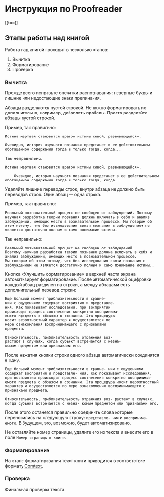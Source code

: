 # Инструкция по Proofreader

[[toc]]

## Этапы работы над книгой

Работа над книгой проходит в несколько этапов:

1. Вычитка
2. Форматирование
3. Проверка

### Вычитка

Прежде всего исправьте опечатки распознавания: неверные буквы и лишние или недостающие знаки препинания.

Абзацы разделяются пустой строкой. Не нужно форматировать их дополнительно, например, добавлять пробелы. Просто разделяйте абзацы пустой строкой.

Пример, так правильно:

```
Истина мертвая становится врагом истины живой, развивающейся».

Очевидно, история научного познания предстанет в ее действительном обогащенном содержании тогда и только тогда, когда...
```

Так неправильно:

```
Истина мертвая становится врагом истины живой, развивающейся».

    Очевидно, история научного познания предстанет в ее действительном обогащенном содержании тогда и только тогда, когда...
```

Удаляйте лишние переводы строк, внутри абзаца не должно быть переводов строк. Один абзац — одна строка.

Пример, так правильно:

```
Реальный познавательный процесс не свободен от заблуждений. Поэтому научная разработка теории познания должна включать в себя и анализ заблуждений, имеющих место в познавательном процессе. Мы говорим об этом потому, что без исследования связи познания с заблуждением не является достаточно полным и само понимание истины.
```

Так неправильно:

```
Реальный познавательный процесс не свободен от заблуждений.
Поэтому научная разработка теории познания должна включать в себя и анализ заблуждений, имеющих место в познавательном процессе.
Мы говорим об этом потому, что без исследования связи познания с заблуждением не является достаточно полным и само понимание истины..
```

Кнопка «Улучшить форматирование» в верхней части экрана автоматизирует форматирование. После автоматической оцифровки каждый абзац разделен на строки, а между абзацами есть дополнительный перевод строки:

```
Еще больший момент приблизительности в сравне-
нии с ощущениями содержат восприятия и представле-
ния. Как показывают исследования, при восприятии
происходит процесс соотнесения конкретно воспринима-
емого предмета с образом в сознании. Эта процедура
носит вероятностный характер и осуществляется по
мере ознакомления воспринимающего с признаками
предмета.

Относительность, приблизительность отражения воз-
растают в случаях, когда субъект встречается с незна-
комым предметом или признаками его.
```

После нажатия кнопки строки одного абзаца автоматически соединятся в одну.

```
Еще больший момент приблизительности в сравне- нии с ощущениями содержат восприятия и представле- ния. Как показывают исследования, при восприятии происходит процесс соотнесения конкретно воспринима- емого предмета с образом в сознании. Эта процедура носит вероятностный характер и осуществляется по мере ознакомления воспринимающего с признаками предмета.

Относительность, приблизительность отражения воз- растают в случаях, когда субъект встречается с незна- комым предметом или признаками его.
```

После этого останется правильно соединить слова которые переносились на следующую строку: `представле- ния` и `воспринима- емого`. В будущем, это, возможно, будет автоматизировано.

Не оставляйте номер страницы, удалите его из текста и внесите его в поле `Номер страницы в книге`.

### Форматирование

На этапе форматирования текст книги приводится в соответствие формату [Comtext]([format-comtext.md]).

### Проверка

Финальная проверка текста.
